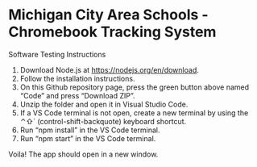 # Michigan City Area Schools - Chromebook Tracking System

Software Testing Instructions
1. Download Node.js at https://nodejs.org/en/download.
2. Follow the installation instructions.
3. On this Github repository page, press the green button above named “Code” and press “Download ZIP”.
4. Unzip the folder and open it in Visual Studio Code.
5. If a VS Code terminal is not open, create a new terminal by using the ⌃⇧` (control-shift-backquote) keyboard shortcut.
6. Run “npm install” in the VS Code terminal.
7. Run “npm start” in the VS Code terminal.

Voila! The app should open in a new window.
